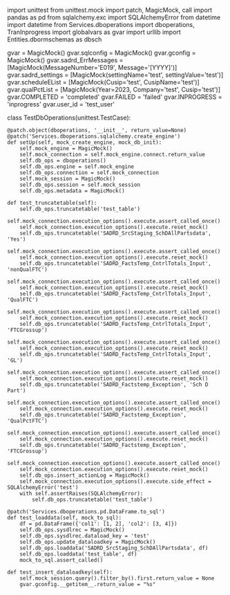 import unittest
from unittest.mock import patch, MagicMock, call
import pandas as pd
from sqlalchemy.exc import SQLAlchemyError
from datetime import datetime
from Services.dboperations import dboperations, TranInprogress
import globalvars as gvar
import urllib
import Entities.dbormschemas as dbsch

gvar = MagicMock()
gvar.sqlconfig = MagicMock()
gvar.gconfig = MagicMock()
gvar.sadrd_ErrMessages = [MagicMock(MessageNumber='E019', Message='[YYYY]')]
gvar.sadrd_settings = [MagicMock(settingName='test', settingValue='test')]
gvar.scheduleEList = [MagicMock(Cusip='test', CusipName='test')]
gvar.qualPctList = [MagicMock(Year=2023, Company='test', Cusip='test')]
gvar.COMPLETED = 'completed'
gvar.FAILED = 'failed'
gvar.INPROGRESS = 'inprogress'
gvar.user_id = 'test_user'

class TestDbOperations(unittest.TestCase):

    @patch.object(dboperations, '__init__', return_value=None)
    @patch('Services.dboperations.sqlalchemy.create_engine')
    def setUp(self, mock_create_engine, mock_db_init):
        self.mock_engine = MagicMock()
        self.mock_connection = self.mock_engine.connect.return_value
        self.db_ops = dboperations()
        self.db_ops.engine = self.mock_engine
        self.db_ops.connection = self.mock_connection
        self.mock_session = MagicMock()
        self.db_ops.session = self.mock_session
        self.db_ops.metadata = MagicMock()

    def test_truncatetable(self):
        self.db_ops.truncatetable('test_table')
        self.mock_connection.execution_options().execute.assert_called_once()
        self.mock_connection.execution_options().execute.reset_mock()
        self.db_ops.truncatetable('SADRD_SrcStaging_SchDAllPartsdata', 'Yes')
        self.mock_connection.execution_options().execute.assert_called_once()
        self.mock_connection.execution_options().execute.reset_mock()
        self.db_ops.truncatetable('SADRD_FactsTemp_CntrlTotals_Input', 'nonQualFTC')
        self.mock_connection.execution_options().execute.assert_called_once()
        self.mock_connection.execution_options().execute.reset_mock()
        self.db_ops.truncatetable('SADRD_FactsTemp_CntrlTotals_Input', 'QualFTC')
        self.mock_connection.execution_options().execute.assert_called_once()
        self.mock_connection.execution_options().execute.reset_mock()
        self.db_ops.truncatetable('SADRD_FactsTemp_CntrlTotals_Input', 'FTCGrossup')
        self.mock_connection.execution_options().execute.assert_called_once()
        self.mock_connection.execution_options().execute.reset_mock()
        self.db_ops.truncatetable('SADRD_FactsTemp_CntrlTotals_Input', 'GL')
        self.mock_connection.execution_options().execute.assert_called_once()
        self.mock_connection.execution_options().execute.reset_mock()
        self.db_ops.truncatetable('SADRD_Factstemp_Exception', 'Sch D Part')
        self.mock_connection.execution_options().execute.assert_called_once()
        self.mock_connection.execution_options().execute.reset_mock()
        self.db_ops.truncatetable('SADRD_Factstemp_Exception', 'QualPctFTC')
        self.mock_connection.execution_options().execute.assert_called_once()
        self.mock_connection.execution_options().execute.reset_mock()
        self.db_ops.truncatetable('SADRD_Factstemp_Exception', 'FTCGrossup')
        self.mock_connection.execution_options().execute.assert_called_once()
        self.mock_connection.execution_options().execute.reset_mock()
        self.db_ops.insert_actionLog = MagicMock()
        self.mock_connection.execution_options().execute.side_effect = SQLAlchemyError('test')
        with self.assertRaises(SQLAlchemyError):
            self.db_ops.truncatetable('test_table')

    @patch('Services.dboperations.pd.DataFrame.to_sql')
    def test_loaddata(self, mock_to_sql):
        df = pd.DataFrame({'col1': [1, 2], 'col2': [3, 4]})
        self.db_ops.sysdlrec = MagicMock()
        self.db_ops.sysdlrec.dataload_key = 'test'
        self.db_ops.update_dataloadkey = MagicMock()
        self.db_ops.loaddata('SADRD_SrcStaging_SchDAllPartsdata', df)
        self.db_ops.loaddata('test_table', df)
        mock_to_sql.assert_called()

    def test_insert_dataloadkey(self):
        self.mock_session.query().filter_by().first.return_value = None
        gvar.gconfig.__getitem__.return_value = "%s"
